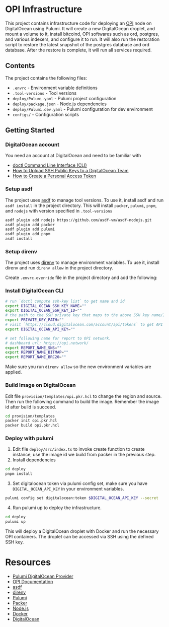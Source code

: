 # OPI Infrastructure

This project contains infrastructure code for deploying an [OPI](https://github.com/bestinslot-xyz/OPI) node on DigitalOcean using Pulumi. It will create a new DigitalOcean droplet, and mount a volume to it, install bitcoind, OPI softwares such as ord, postgres, and various indexers, and configure it to run. It will also run the restoration script to restore the latest snapshot of the postgres database and ord database. After the restore is complete, it will run all services required.

## Contents

The project contains the following files:

- `.envrc` - Environment variable definitions
- `.tool-versions` - Tool versions
- `deploy/Pulumi.yaml` - Pulumi project configuration
- `deploy/package.json` - Node.js dependencies
- `deploy/Pulumi.dev.yaml` - Pulumi configuration for dev environment
- `configs/` - Configuration scripts

## Getting Started

### DigitalOcean account

You need an account at DigitalOcean and need to be familiar with 

- [doctl Command Line Interface (CLI)](https://docs.digitalocean.com/reference/doctl/)
- [How to Upload SSH Public Keys to a DigitalOcean Team](https://docs.digitalocean.com/products/droplets/how-to/add-ssh-keys/to-team/)
- [How to Create a Personal Access Token](https://docs.digitalocean.com/reference/api/create-personal-access-token/)

### Setup asdf

The project uses [asdf](https://asdf-vm.com/) to manage tool versions. To use it, install asdf and run `asdf install` in the project directory. This will install `packer`, `pulumi`, `pnpm`, and `nodejs` with version specified in `.tool-versions`

```bash
asdf plugin add nodejs https://github.com/asdf-vm/asdf-nodejs.git
asdf plugin add packer            
asdf plugin add pulumi
asdf plugin add pnpm  
asdf install
```

### Setup direnv

The project uses [direnv](https://direnv.net/) to manage environment variables. To use it, install direnv and run `direnv allow` in the project directory.

Create `.envrc.override` file in the project directory and add the following:

### Install DigitalOcean CLI

```bash
# run `doctl compute ssh-key list` to get name and id
export DIGITAL_OCEAN_SSH_KEY_NAME=""
export DIGITAL_OCEAN_SSH_KEY_ID=""
# the path to the SSH private key that maps to the above SSH key name/ID, such as `~/.ssh/id_rsa`
export PRIVATE_KEY_PATH=""
# visit `https://cloud.digitalocean.com/account/api/tokens` to get API key
export DIGITAL_OCEAN_API_KEY=""

# set following name for report to OPI network.
# dashboard url: https://opi.network/
export REPORT_NAME_SNS=""
export REPORT_NAME_BITMAP=""
export REPORT_NAME_BRC20=""
```

Make sure you run `direnv allow` so the new environment variables are applied.

### Build Image on DigitalOcean

Edit file `provision/templates/opi.pkr.hcl` to change the region and source. Then run the following command to build the image. Remember the image id after build is succeed.

```bash
cd provision/templates
packer init opi.pkr.hcl
packer build opi.pkr.hcl
```

### Deploy with pulumi

1. Edit file `deploy/src/index.ts` to invoke create function to create instance, use the image id we build from packer in the previous step.
2. Install dependencies

```bash
cd deploy
pnpm install
```

3. Set digitalocean token via pulumi config set, make sure you have `DIGITAL_OCEAN_API_KEY` in your environment variables.

```bash
pulumi config set digitalocean:token $DIGITAL_OCEAN_API_KEY --secret
```

4. Run pulumi up to deploy the infrastructure.

```bash
cd deploy
pulumi up
```

This will deploy a DigitalOcean droplet with Docker and run the necessary OPI containers.
The droplet can be accessed via SSH using the defined SSH key.

# Resources

- [Pulumi DigitalOcean Provider](https://www.pulumi.com/docs/reference/pkg/digitalocean/)
- [OPI Documentation](https://github.com/bestinslot-xyz/OPI)
- [asdf](https://asdf-vm.com/)
- [direnv](https://direnv.net/)
- [Pulumi](https://www.pulumi.com/)
- [Packer](https://www.packer.io/)
- [Node.js](https://nodejs.org/)
- [Docker](https://www.docker.com/)
- [DigitalOcean](https://www.digitalocean.com/)
